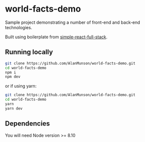# world-facts-demo

Sample project demonstrating a number of front-end and back-end technologies.

Built using boilerplate from [simple-react-full-stack](https://github.com/crsandeep/simple-react-full-stack).

## Running locally

```bash
git clone https://github.com/AlanMunson/world-facts-demo.git
cd world-facts-demo
npm i
npm dev
```

or if using yarn:

```bash
git clone https://github.com/AlanMunson/world-facts-demo.git
cd world-facts-demo
yarn
yarn dev
```

## Dependencies

You will need Node version >= 8.10
